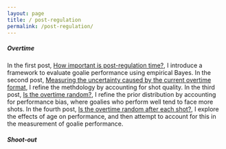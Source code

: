 ```yaml
---
layout: page
title: / post-regulation
permalink: /post-regulation/
---
```

<p>
<h5>Overtime</h5>
In the first post, <a href="https://spazznolo.github.io/2022/04/20/post-regulation-1.html">How important is post-regulation time?</a>, I introduce a framework to evaluate goalie performance using empirical Bayes. In the second post, <a href="https://spazznolo.github.io/2022/04/26/post-regulation-2.html">Measuring the uncertainty caused by the current overtime format</a>, I refine the methdology by accounting for shot quality. In the third post, <a href="https://spazznolo.github.io/2022/04/29/post-regulation-3.html">Is the overtime random?</a>, I refine the prior distribution by accounting for performance bias, where goalies who perform well tend to face more shots. In the fourth post, <a href="https://spazznolo.github.io/2022/04/30/post-regulation-4.html">Is the overtime random after each shot?</a>, I explore the effects of age on performance, and then attempt to account for this in the measurement of goalie performance.
</p>
<p>
<h5>Shoot-out</h5>
</p>